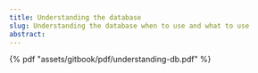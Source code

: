 ```yaml
---
title: Understanding the database
slug: Understanding the database when to use and what to use
abstract: 
---
```


{% pdf "assets/gitbook/pdf/understanding-db.pdf" %}

